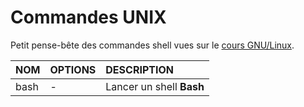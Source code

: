 # Commandes UNIX

Petit pense-bête des commandes shell vues sur le [cours GNU/Linux](https://www.youtube.com/playlist?list=PLrSOXFDHBtfHKxuz6NySItyf4iSEcTw97).

|NOM|OPTIONS|DESCRIPTION|
|:--|:--|:--|
|bash|-|Lancer un shell **Bash**|